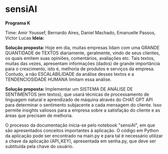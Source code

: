 # sensiAI
<b> Programa K </b>

Time: Amir Youssef, Bernardo Aires, Daniel Machado, Emanuelle Passos, Victor Lucas
<b> Ideia: </b>

<b> Solução proposta: </b>
Hoje em dia, muitas empresas lidam com uma GRANDE QUANTIDADE de TEXTOS diariamente, geralmente, vindo de seus clientes, os quais emitem suas opiniões, comentários, avaliações etc. Tais textos, muitas das vezes, apresentam informações (dados) de grande importância para o crescimento, isto é, melhoria de produtos e serviços da empresa. Contudo, a não ESCALABILIDADE da análise desses textos e a TENDENCIOSIDADE HUMANA limitam essa análise.

<b> Solução proposta: </b>
Implementar um SISTEMA DE ANÁLISE DE SENTIMENTOS (em textos), que usará técnicas de processamento de linguagem natural e aprendizado de máquina através do CHAT GPT API para determinar o sentimento subjacente a cada mensagem do cliente. Isso permite insights valiosos para a empresa sobre a satisfação do cliente e as áreas que precisam de melhoria.

O processo da documentação inicia-se pelo notebook "sensiAI", em que são apresentados conceitos importantes à aplicação. O código em Python da aplicação pode ser encontrado na main.py e para tal é necessário utilizar a chave da aplicação (API_KEY), apresentada em senha.py, que deve ser subtituída pela chave do usuário.
